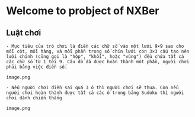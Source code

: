 # Welcome to probject of NXBer


## Luật chơi 
    - Mục tiêu của trò chơi là điền các chữ số vào một lưới 9×9 sao cho mỗi cột, mỗi hàng, và mỗi phần trong số chín lưới con 3×3 cấu tạo nên lưới chính (cũng gọi là "hộp", "khối", hoặc "vùng") đều chứa tất cả các chữ số từ 1 tới 9. Câu đố đã được hoàn thành một phần, người chơi phải bằng việc điền số.

    image.png

    - Nếu người chơi điền sai quá 3 ô thì người chơi sẽ thua. Còn nếu người chơi hoàn thành được tất cả các ô trong bảng Sudoku thì người chơi dành chiến thắng

    image.png


     
    



